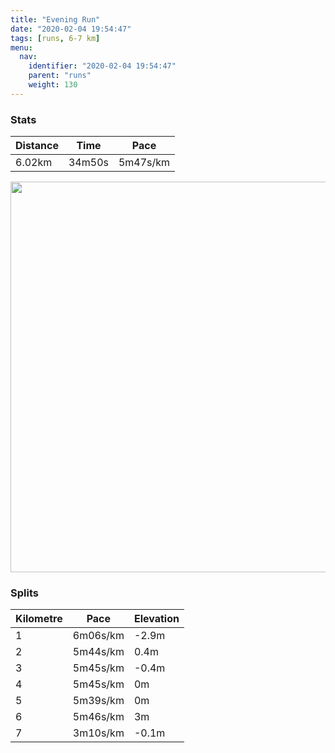 ```yaml
---
title: "Evening Run"
date: "2020-02-04 19:54:47"
tags: [runs, 6-7 km]
menu:
  nav:
    identifier: "2020-02-04 19:54:47"
    parent: "runs"
    weight: 130
---
```


### Stats

| Distance | Time | Pace |
|----------|------|------|
|6.02km|34m50s|5m47s/km|

<img src='https://maps.googleapis.com/maps/api/staticmap?maptype=terrain&path=enc:kljeI`jyLLTVBJDf@d@HAJJ\dDHxACpBK`CFr@?RCZKf@Ab@D`@CRFNFZLPHDZDb@@JAVDf@Zb@n@LXH\h@`BZt@`ArA|@bAT`@PRHNNj@B\HFPFRXLd@~@jB\z@~@nDl@hBRv@Hl@Tz@\lB^pCDh@Nn@v@fFHp@V`BxAfNLj@@XAVEHQDGOIe@Gy@?MD@BFXzBFrACbAJl@@hAAx@BlAAz@DdB?x@I`J@~AIz@Jv@LnACj@@bAC\Oj@EDGPE\?l@I`@KfBK^C`BGv@CdAUfDEtCItDAfCB|CPpDj@zIv@|FXdBl@vCj@jBN^`@p@VdAF`@b@rA[s@e@kBSc@Kg@OWIa@Sk@UkAe@cB]cBk@{Do@eGIsBOcBQgFAyEBcAA}A@}@Fq@JoBJy@DeAHmABeBNo@Ho@H_BNWF[B_@HYF_@B_@Ac@L_AD_ACg@KaA@kAEiDKuAR{C?aAIqB?}AD]Ba@C_BQmAEg@UaECB?XJrADLD?JG@EAKSmA[kCQw@Mw@YgAg@yCKeAQmAGWy@oHWaBOm@sA_Gq@{BS_@q@wBa@uBSaCu@aAe@Y}@_Am@s@Y_@eAuBSe@m@oBQ_@s@w@k@KUBg@SIKGc@IIBGAU@qAE_@D[FaCGc@DyBK}@CwAU{AM[CEE@SNSO@Y[cB&key=AIzaSyBPVQ_iynBzLujdhfLzy8Z-5zczbktE55k&size=800x800&scale=2&markers=color:yellow|label:S|53.4703,-2.26481&markers=color:green|label:F|53.47026000000001,-2.2646300000000044' width='625' />

### Splits

| Kilometre | Pace | Elevation |
|------|------|-----------|
|1|6m06s/km|-2.9m|
|2|5m44s/km|0.4m|
|3|5m45s/km|-0.4m|
|4|5m45s/km|0m|
|5|5m39s/km|0m|
|6|5m46s/km|3m|
|7|3m10s/km|-0.1m|
